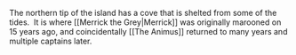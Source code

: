 The northern tip of the island has a cove that is shelted from some of the tides.  It is where [[Merrick the Grey|Merrick]] was originally marooned on 15 years ago, and coincidentally [[The Animus]] returned to many years and multiple captains later.